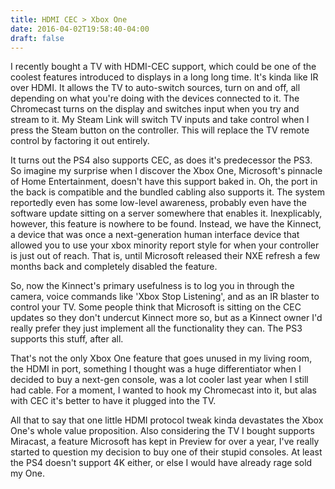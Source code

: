 ```yaml
---
title: HDMI CEC > Xbox One
date: 2016-04-02T19:58:40-04:00
draft: false
---
```


I recently bought a TV with HDMI-CEC support, which could be one of the coolest features introduced to displays in a long long time. It's kinda like IR over HDMI. It allows the TV to auto-switch sources, turn on and off, all depending on what you're doing with the devices connected to it. The Chromecast turns on the display and switches input when you try and stream to it. My Steam Link will switch TV inputs and take control when I press the Steam button on the controller. This will replace the TV remote control by factoring it out entirely. 

It turns out the PS4 also supports CEC, as does it's predecessor the PS3. So imagine my surprise when I discover the Xbox One, Microsoft's  pinnacle of Home Entertainment, doesn't have this support baked in. Oh, the port in the back is compatible and the bundled cabling also supports it. The system reportedly even has some low-level awareness, probably even have the software update sitting on a server somewhere that enables it. Inexplicably, however, this feature is nowhere to be found. Instead, we have the Kinnect, a device that was once a next-generation human interface device that allowed you to use your xbox minority report style for when your controller is just out of reach. That is, until Microsoft released their NXE refresh a few months back and completely disabled the feature. 

So, now the Kinnect's primary usefulness is to log you in through the camera, voice commands like 'Xbox Stop Listening', and as an IR blaster to control your TV. Some people think that Microsoft is sitting on the CEC updates so they don't undercut Kinnect more so, but as a Kinnect owner I'd really prefer they just implement all the functionality they can. The PS3 supports this stuff, after all. 

That's not the only Xbox One feature that goes unused in my living room, the HDMI in port, something I thought was a huge differentiator when I decided to buy a next-gen console, was a lot cooler last year when I still had cable. For a moment, I wanted to hook my Chromecast into it, but alas with CEC it's better to have it plugged into the TV. 

All that to say that one little HDMI protocol tweak kinda devastates the Xbox One's whole value proposition. Also considering the TV I bought supports Miracast, a feature Microsoft has kept in Preview for over a year, I've really started to question my decision to buy one of their stupid consoles. At least the PS4 doesn't support 4K either, or else I would have already rage sold my One.
